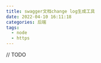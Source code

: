```yaml
---
title: swagger文档change log生成工具
date: 2022-04-10 16:11:18
categories: 后端
tags:
  - node
  - https
---
```


// TODO